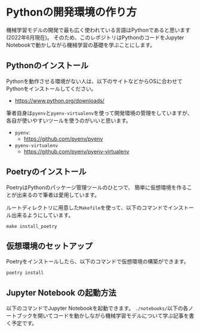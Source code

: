 # Pythonの開発環境の作り方

機械学習モデルの開発で最も広く使われている言語はPythonであると思います(2022年6月現在)。
そのため、このレポジトリはPythonのコードをJupyter Notebookで動かしながら機械学習の基礎を学ぶことにします。

## Pythonのインストール
Pythonを動作させる環境がない人は、以下のサイトなどからOSに合わせてPythonをインストールしてください。
- https://www.python.org/downloads/

筆者自身は`pyenv`と`pyenv-virtualenv`を使って開発環境の管理をしていますが、各自が使いやすいツールを使うのがいいと思います。

- `pyenv`: 
    - https://github.com/pyenv/pyenv
- `pyenv-virtualenv`
    - https://github.com/pyenv/pyenv-virtualenv

## Poetryのインストール
PoetryはPythonのパッケージ管理ツールのひとつで、
簡単に仮想環境を作ることが出来るので筆者は愛用しています。

ルートディレクトリに用意した`Makefile`を使って、以下のコマンドでインストール出来るようにしています。

```
make install_poetry
```

## 仮想環境のセットアップ
Poetryをインストールしたら、以下のコマンドで仮想環境の構築ができます。

```
poetry install
```

## Jupyter Notebook の起動方法
以下のコマンドでJupyter Notebookを起動できます。
`./notebooks/`以下の各ノートブックを開いてコードを動かしながら機械学習モデルについて学ぶ記事を書く予定です。
